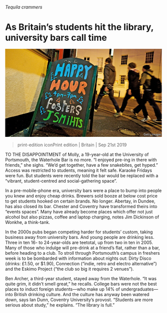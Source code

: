 ###### Tequila crammers

# As Britain’s students hit the library, university bars call time 

![image](images/20190921_BRP008_0.jpg) 

> print-edition iconPrint edition | Britain | Sep 21st 2019 

TO THE DISAPPOINTMENT of Molly, a 19-year-old at the University of Portsmouth, the Waterhole Bar is no more. “I enjoyed pre-ing in there with friends,” she sighs. “We’d get together, have a few snakebites, get hyped.” Access was restricted to students, meaning it felt safe. Karaoke Fridays were fun. But students were recently told the bar would be replaced with a “vibrant, student-centred and social-gathering space”. 

In a pre-mobile-phone era, university bars were a place to bump into people you knew and enjoy cheap drinks. Brewers sold booze at below cost price to get students hooked on certain brands. No longer. Abertay, in Dundee, has also closed its bar. Chester and Coventry have transformed theirs into “events spaces”. Many have already become places which offer not just alcohol but also pizzas, coffee and laptop charging, notes Jim Dickinson of Wonkhe, a think-tank. 

In the 2000s pubs began competing harder for students’ custom, taking business away from university bars. And young people are drinking less. Three in ten 16- to 24-year-olds are teetotal, up from two in ten in 2005. Many of those who indulge will pre-drink at a friend’s flat, rather than a bar, before heading to a club. To stroll through Portsmouth’s campus in freshers week is to be bombarded with information about nights out: Dirty Disco (drinks: £1.50, or $1.90), Connection (“indie, retro and electro alternative”) and the Eskimo Project (“the club so big it requires 2 venues”). 

Ben Archer, a third-year student, stayed away from the Waterhole. “It was quite grim, it didn’t smell great,” he recalls. College bars were not the best places to induct foreign students—who make up 14% of undergraduates—into British drinking culture. And the culture has anyway been watered down, says Ian Dunn, Coventry University’s provost. “Students are more serious about study,” he explains. “The library is full.” 

